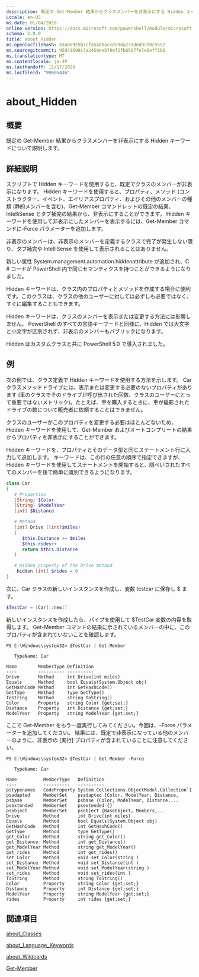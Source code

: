 ```yaml
---
description: 既定の Get-Member 結果からクラスメンバーを非表示にする Hidden キーワードについて説明します。
Locale: en-US
ms.date: 01/04/2018
online version: https://docs.microsoft.com/powershell/module/microsoft.powershell.core/about/about_hidden?view=powershell-7.2&WT.mc_id=ps-gethelp
schema: 2.0.0
title: about_Hidden
ms.openlocfilehash: 8340a955b7cfa540baccde0da233d6d9cf0c5552
ms.sourcegitcommit: 95d41698c7a2450eeb70ef2fb6507fe7e6eff3b6
ms.translationtype: MT
ms.contentlocale: ja-JP
ms.lasthandoff: 11/17/2020
ms.locfileid: "99605436"
---
```

# <a name="about_hidden"></a>about_Hidden

## <a name="short-description"></a>概要
既定の Get-Member 結果からクラスメンバーを非表示にする Hidden キーワードについて説明します。

## <a name="long-description"></a>詳細説明

スクリプトで Hidden キーワードを使用すると、既定でクラスのメンバーが非表示になります。 Hidden キーワードを使用すると、プロパティ、メソッド (コンストラクター、イベント、エイリアスプロパティ、およびその他のメンバーの種類 (静的メンバーを含む)、Get-Member コマンドレットの既定の結果、IntelliSense とタブ補完の結果から、非表示にすることができます。 Hidden キーワードを使用して非表示にしたメンバーを表示するには、Get-Member コマンドに-Force パラメーターを追加します。

非表示のメンバーは、非表示のメンバーを定義するクラスで完了が発生しない限り、タブ補完や IntelliSense を使用して表示されることはありません。

新しい属性 System.management.automation.hiddenattribute が追加され、C \# コードが PowerShell 内で同じセマンティクスを持つことができるようになりました。

Hidden キーワードは、クラス内のプロパティとメソッドを作成する場合に便利です。このクラスは、クラスの他のユーザーに対しては必ずしも必要ではなく、すぐに編集することもできます。

Hidden キーワードは、クラスのメンバーを表示または変更する方法には影響しません。 PowerShell のすべての言語キーワードと同様に、Hidden では大文字と小文字が区別されず、非表示のメンバーもパブリックになります。

Hidden はカスタムクラスと共に PowerShell 5.0 で導入されました。

## <a name="example"></a>例

次の例では、クラス定義で Hidden キーワードを使用する方法を示します。 Car クラスメソッドドライブには、表示または変更する必要のないプロパティがあります (車のクラスでそのドライブが呼び出された回数、クラスのユーザーにとって重要ではないメトリック)。たとえば、車を購入するときに、車が撮影されたドライブの数について販売者に依頼することはできません。

クラスのユーザーがこのプロパティを変更する必要はほとんどないため、Hidden キーワードを使用して、Get-Member およびオートコンプリートの結果からプロパティを非表示にすることができます。

Hidden キーワードを、プロパティとそのデータ型と同じステートメント行に入力して追加します。 キーワードは、この行の任意の順序で指定できますが、Hidden キーワードを使用してステートメントを開始すると、隠ぺいされたすべてのメンバーを後で簡単に識別できるようになります。

```powershell
class Car
{
   # Properties
   [String] $Color
   [String] $ModelYear
   [int] $Distance

   # Method
   [int] Drive ([int]$miles)
   {
      $this.Distance += $miles
      $this.rides++
      return $this.Distance
   }

   # Hidden property of the Drive method
    hidden [int] $rides = 0
}
```

次に、Car クラスの新しいインスタンスを作成し、変数 testcar に保存し \$ ます。

```powershell
$TestCar = [Car]::new()
```

新しいインスタンスを作成したら、パイプを使用して $TestCar 変数の内容を取得します。 Get-Member コマンドの結果に示されているメンバーの中に、このプロパティが含まれていないことを確認します。

```output
PS C:\Windows\system32> $TestCar | Get-Member

   TypeName: Car

Name        MemberType Definition
----        ---------- ----------
Drive       Method     int Drive(int miles)
Equals      Method     bool Equals(System.Object obj)
GetHashCode Method     int GetHashCode()
GetType     Method     type GetType()
ToString    Method     string ToString()
Color       Property   string Color {get;set;}
Distance    Property   int Distance {get;set;}
ModelYear   Property   string ModelYear {get;set;}

```

ここで Get-Member をもう一度実行してみてください。今回は、-Force パラメーターを追加してください。
結果には、既定で非表示になっている他のメンバーのように、非表示の [実行] プロパティが含まれていることに注意してください。

```output
PS C:\Windows\system32> $TestCar | Get-Member -Force

   TypeName: Car

Name          MemberType   Definition
----          ----------   ----------
pstypenames   CodeProperty System.Collections.ObjectModel.Collection`1
psadapted     MemberSet    psadapted {Color, ModelYear, Distance,
psbase        MemberSet    psbase {Color, ModelYear, Distance,...
psextended    MemberSet    psextended {}
psobject      MemberSet    psobject {BaseObject, Members,...
Drive         Method       int Drive(int miles)
Equals        Method       bool Equals(System.Object obj)
GetHashCode   Method       int GetHashCode()
GetType       Method       type GetType()
get_Color     Method       string get_Color()
get_Distance  Method       int get_Distance()
get_ModelYear Method       string get_ModelYear()
get_rides     Method       int get_rides()
set_Color     Method       void set_Color(string )
set_Distance  Method       void set_Distance(int )
set_ModelYear Method       void set_ModelYear(string )
set_rides     Method       void set_rides(int )
ToString      Method       string ToString()
Color         Property     string Color {get;set;}
Distance      Property     int Distance {get;set;}
ModelYear     Property     string ModelYear {get;set;}
rides         Property     int rides {get;set;}

```

## <a name="see-also"></a>関連項目

[about_Classes](about_Classes.md)

[about_Language_Keywords](about_Language_Keywords.md)

[about_Wildcards](about_Wildcards.md)

[Get-Member](xref:Microsoft.PowerShell.Utility.Get-Member)

